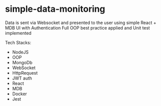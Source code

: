 # simple-data-monitoring
Data is sent via Websocket and presented to the user using simple React + MDB UI with Authentication
Full OOP best practice applied and Unit test implemented


Tech Stacks:
- NodeJS
- OOP
- MongoDb
- WebSocket
- HttpRequest
- JWT auth
- React
- MDB
- Docker
- Jest
